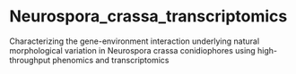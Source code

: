 # Neurospora_crassa_transcriptomics
Characterizing the gene-environment interaction underlying natural morphological variation in Neurospora crassa conidiophores using high-throughput phenomics and transcriptomics

